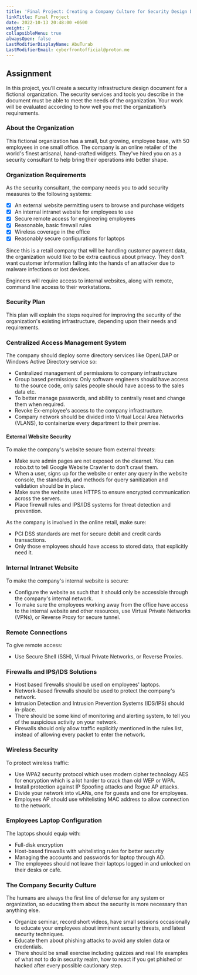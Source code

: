 ```yaml
---
title: 'Final Project: Creating a Company Culture for Security Design Document'
linkTitle: Final Project
date: 2022-10-13 20:48:00 +0500
weight: 7
collapsibleMenu: true
alwaysOpen: false
LastModifierDisplayName: AbuTurab
LastModifierEmail: cyberfrontofficial@proton.me
---
```


## **Assignment**

In this project, you’ll create a security infrastructure design document for a fictional organization. The security services and tools you describe in the document must be able to meet the needs of the organization. Your work will be evaluated according to how well you met the organization’s requirements.

### About the Organization
  
  This fictional organization has a small, but growing, employee base, with 50 employees in one small office. The company is an online retailer of the world's finest artisanal, hand-crafted widgets. They've hired you on as a security consultant to help bring their operations into better shape.

### Organization Requirements
  
  As the security consultant, the company needs you to add security measures to the following systems:
  - [x] An external website permitting users to browse and purchase widgets
  - [x] An internal intranet website for employees to use
  - [x] Secure remote access for engineering employees
  - [x] Reasonable, basic firewall rules
  - [x] Wireless coverage in the office
  - [x] Reasonably secure configurations for laptops
  
  Since this is a retail company that will be handling customer payment data, the organization would like to be extra cautious about privacy. They don't want customer information falling into the hands of an attacker due to malware infections or lost devices.
  
  Engineers will require access to internal websites, along with remote, command line access to their workstations.

### Security Plan
  
  This plan will explain the steps required for improving the security of the organization's existing infrastructure, depending upon their needs and requirements.

### **Centralized Access Management System**
  
  The company should deploy some directory services like OpenLDAP or Windows Active Directory service so:
  + Centralized management of permissions to company infrastructure
  + Group based permissions: Only software engineers should have access to the source code, only sales people should have access to the sales data etc.
  + To better manage passwords, and ability to centrally reset and change them when required.
  + Revoke Ex-employee's access to the company infrastructure.
  + Company network should be divided into Virtual Local Area Networks (VLANS), to containerize every department to their premise.

#### External Website Security
  
  To make the company's website secure from external threats:
  + Make sure admin pages are not exposed on the clearnet. You can robo.txt to tell Google Website Crawler to don't crawl them.
  + When a user, signs up for the website or enter any query in the website console, the standards, and methods for query sanitization and validation should be in place.
  + Make sure the website uses HTTPS to ensure encrypted communication across the servers.
  + Place firewall rules and IPS/IDS systems for threat detection and prevention.
  
  As the company is involved in the online retail, make sure:
  + PCI DSS standards are met for secure debit and credit cards transactions.
  + Only those employees should have access to stored data, that explicitly need it.

### Internal Intranet Website
  
  To make the company's internal website is secure:
  + Configure the website as such that it should only be accessible through the company's internal network.
  + To make sure the employees working away from the office have access to the internal website and other resources, use Virtual Private Networks (VPNs), or Reverse Proxy for secure tunnel.

### Remote Connections
  
  To give remote access:
  + Use Secure Shell (SSH), Virtual Private Networks, or Reverse Proxies.

### Firewalls and IPS/IDS Solutions
  
  + Host based firewalls should be used on employees' laptops.
  + Network-based firewalls should be used to protect the company's network.
  + Intrusion Detection and Intrusion Prevention Systems (IDS/IPS) should in-place.
  + There should be some kind of monitoring and alerting system, to tell you of the suspicious activity on your network.
  + Firewalls should only allow traffic explicitly mentioned in the rules list, instead of allowing every packet to enter the network.

### Wireless Security
  
  To protect wireless traffic:
  + Use WPA2 security protocol which uses modern cipher technology AES for encryption which is a lot harder to crack than old WEP or WPA.
  + Install protection against IP Spoofing attacks and Rogue AP attacks.
  + Divide your network into vLANs, one for guests and one for employees.
  + Employees AP should use whitelisting MAC address to allow connection to the network.

### Employees Laptop Configuration
  
  The laptops should equip with:
  + Full-disk encryption
  + Host-based firewalls with whitelisting rules for better security
  + Managing the accounts and passwords for laptop through AD.
  + The employees should not leave their laptops logged in and unlocked on their desks or café.

### The Company Security Culture
  
  The humans are always the first line of defense for any system or organization, so educating them about the security is more necessary than anything else.
  + Organize seminar, record short videos, have small sessions occasionally to educate your employees about imminent security threats, and latest security techniques.
  + Educate them about phishing attacks to avoid any stolen data or credentials.
  + There should be small exercise including quizzes and real life examples of what not to do in security realm, how to react if you get phished or hacked after every possible cautionary step.
